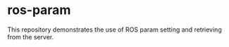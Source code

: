 # ros-param
This repository demonstrates the use of ROS param setting and retrieving from the server.
